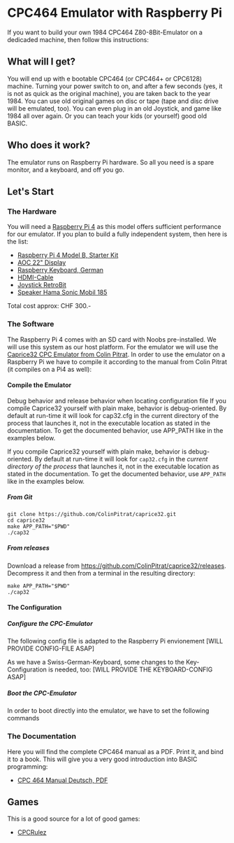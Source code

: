 # CPC464 Emulator with Raspberry Pi
If you want to build your own 1984 CPC464 Z80-8Bit-Emulator on a dedicaded machine, then follow this instructions:

## What will I get?
You will end up with e bootable CPC464 (or CPC464+ or CPC6128) machine. Turning your power switch to on, and after a few seconds (yes, it is not as quick as the original machine), you are taken back to the year 1984. 
You can use old original games on disc or tape (tape and disc drive will be emulated, too). You can even plug in an old Joystick, and game like 1984 all over again. Or you can teach your kids (or yourself) good old BASIC.

## Who does it work?
The emulator runs on Raspberry Pi hardware. So all you need is a spare monitor, and a keyboard, and off you go.

## Let's Start
### The Hardware
You will need a [Raspberry Pi 4](https://www.raspberrypi.org/products/raspberry-pi-4-model-b/?resellerType=home) as this model offers sufficient performance for our emulator. If you plan to build a fully independent system, then here is the list:

- [Raspberry Pi 4 Model B, Starter Kit](https://www.digitec.ch/de/s1/product/raspberry-pi-4-4g-model-b-full-starter-kit-universal-armv8-entwicklungsboard-kit-12428788)
- [AOC 22" Display](https://www.digitec.ch/de/s1/product/aoc-22b1h-22-1920-x-1080-pixels-monitor-8718229)
- [Raspberry Keyboard, German](https://www.digitec.ch/de/s1/product/raspberry-pi-rpi-kyb-de-kabel-tastatur-11322112)
- [HDMI-Cable](https://www.digitec.ch/de/s1/product/raspberry-pi-micro-hdmi-to-hdmi-1m-hdmi-video-kabel-11268477)
- [Joystick RetroBit](https://www.digitec.ch/de/s1/product/retro-bit-the-c64-joystick-gaming-controller-12504961)
- [Speaker Hama Sonic Mobil 185](https://www.digitec.ch/de/s1/product/hama-sonic-mobil-185-pc-lautsprecher-8051340)

Total cost approx: CHF 300.-

### The Software
The Raspberry Pi 4 comes with an SD card with Noobs pre-installed. We will use this system as our host platform. 
For the emulator we will use the [Caprice32 CPC Emulator from Colin Pitrat](https://github.com/ColinPitrat/caprice32). In order to use the emulator on a Raspberry Pi we have to compile it according to the manual from Colin Pitrat (it compiles on a Pi4 as well):

#### Compile the Emulator
Debug behavior and release behavior when locating configuration file
If you compile Caprice32 yourself with plain make, behavior is debug-oriented. By default at run-time it will look for cap32.cfg in the current directory of the process that launches it, not in the executable location as stated in the documentation. To get the documented behavior, use APP_PATH like in the examples below.

If you compile Caprice32 yourself with plain make, behavior is
debug-oriented.  By default at run-time it will look for `cap32.cfg`
in the *current directory of the process* that launches it, not in the
executable location as stated in the documentation.  To get the
documented behavior, use `APP_PATH` like in the examples below.

##### From Git

```
git clone https://github.com/ColinPitrat/caprice32.git
cd caprice32
make APP_PATH="$PWD"
./cap32
```

##### From releases

Download a release from https://github.com/ColinPitrat/caprice32/releases.
Decompress it and then from a terminal in the resulting directory:

```
make APP_PATH="$PWD"
./cap32
```

#### The Configuration
##### Configure the CPC-Emulator
The following config file is adapted to the Raspberry Pi envionement
[WILL PROVIDE CONFIG-FILE ASAP]

As we have a Swiss-German-Keyboard, some changes to the Key-Configuration is needed, too:
[WILL PROVIDE THE KEYBOARD-CONFIG ASAP]

##### Boot the CPC-Emulator
In order to boot directly into the emulator, we have to set the following commands

### The Documentation
Here you will find the complete CPC464 manual as a PDF. Print it, and bind it to a book. This will give you a very good introduction into BASIC programming:
- [CPC 464 Manual Deutsch, PDF](https://github.com/bernhardsturm/cpc464/blob/main/Schneider_Bedienungshandbuch_CPC464.pdf)

## Games
This is a good source for a lot of good games:

- [CPCRulez](https://cpcrulez.fr/games.htm)

